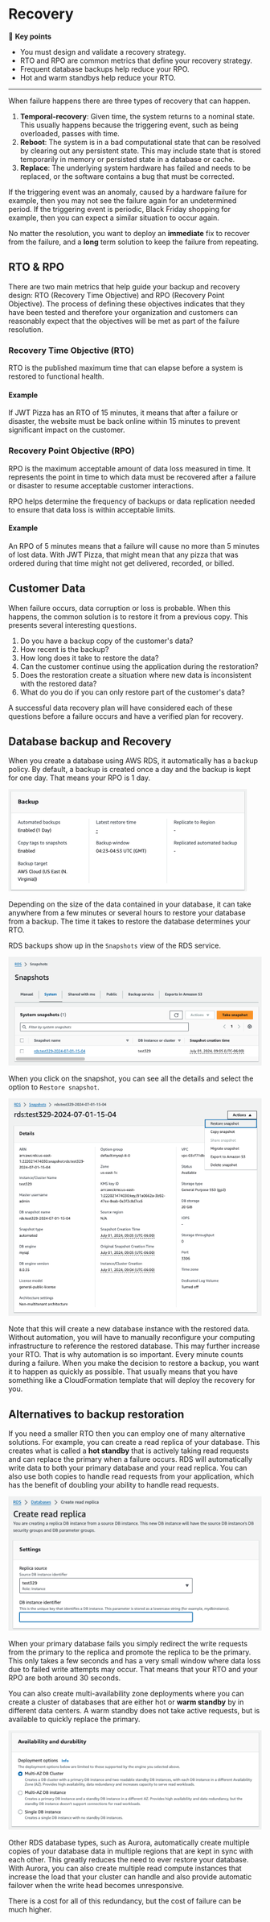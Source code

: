 # Recovery

🔑 **Key points**

- You must design and validate a recovery strategy.
- RTO and RPO are common metrics that define your recovery strategy.
- Frequent database backups help reduce your RPO.
- Hot and warm standbys help reduce your RTO.

---

When failure happens there are three types of recovery that can happen.

1. **Temporal-recovery**: Given time, the system returns to a nominal state. This usually happens because the triggering event, such as being overloaded, passes with time.
1. **Reboot**: The system is in a bad computational state that can be resolved by clearing out any persistent state. This may include state that is stored temporarily in memory or persisted state in a database or cache.
1. **Replace**: The underlying system hardware has failed and needs to be replaced, or the software contains a bug that must be corrected.

If the triggering event was an anomaly, caused by a hardware failure for example, then you may not see the failure again for an undetermined period. If the triggering event is periodic, Black Friday shopping for example, then you can expect a similar situation to occur again.

No matter the resolution, you want to deploy an **immediate** fix to recover from the failure, and a **long** term solution to keep the failure from repeating.

## RTO & RPO

There are two main metrics that help guide your backup and recovery design: RTO (Recovery Time Objective) and RPO (Recovery Point Objective). The process of defining these objectives indicates that they have been tested and therefore your organization and customers can reasonably expect that the objectives will be met as part of the failure resolution.

### Recovery Time Objective (RTO)

RTO is the published maximum time that can elapse before a system is restored to functional health.

#### Example

If JWT Pizza has an RTO of 15 minutes, it means that after a failure or disaster, the website must be back online within 15 minutes to prevent significant impact on the customer.

### Recovery Point Objective (RPO)

RPO is the maximum acceptable amount of data loss measured in time. It represents the point in time to which data must be recovered after a failure or disaster to resume acceptable customer interactions.

RPO helps determine the frequency of backups or data replication needed to ensure that data loss is within acceptable limits.

#### Example

An RPO of 5 minutes means that a failure will cause no more than 5 minutes of lost data. With JWT Pizza, that might mean that any pizza that was ordered during that time might not get delivered, recorded, or billed.

## Customer Data

When failure occurs, data corruption or loss is probable. When this happens, the common solution is to restore it from a previous copy. This presents several interesting questions.

1. Do you have a backup copy of the customer's data?
1. How recent is the backup?
1. How long does it take to restore the data?
1. Can the customer continue using the application during the restoration?
1. Does the restoration create a situation where new data is inconsistent with the restored data?
1. What do you do if you can only restore part of the customer's data?

A successful data recovery plan will have considered each of these questions before a failure occurs and have a verified plan for recovery.

## Database backup and Recovery

When you create a database using AWS RDS, it automatically has a backup policy. By default, a backup is created once a day and the backup is kept for one day. That means your RPO is 1 day.

![Database backup](databaseBackup.png)

Depending on the size of the data contained in your database, it can take anywhere from a few minutes or several hours to restore your database from a backup. The time it takes to restore the database determines your RTO.

RDS backups show up in the `Snapshots` view of the RDS service.

![Snapshots](snapshots.png)

When you click on the snapshot, you can see all the details and select the option to `Restore snapshot`.

![Restore snapshot](restoreSnapshot.png)

Note that this will create a new database instance with the restored data. Without automation, you will have to manually reconfigure your computing infrastructure to reference the restored database. This may further increase your RTO. That is why automation is so important. Every minute counts during a failure. When you make the decision to restore a backup, you want it to happen as quickly as possible. That usually means that you have something like a CloudFormation template that will deploy the recovery for you.

## Alternatives to backup restoration

If you need a smaller RTO then you can employ one of many alternative solutions. For example, you can create a read replica of your database. This creates what is called a **hot standby** that is actively taking read requests and can replace the primary when a failure occurs. RDS will automatically write data to both your primary database and your read replica. You can also use both copies to handle read requests from your application, which has the benefit of doubling your ability to handle read requests.

![Read replica](readReplica.png)

When your primary database fails you simply redirect the write requests from the primary to the replica and promote the replica to be the primary. This only takes a few seconds and has a very small window where data loss due to failed write attempts may occur. That means that your RTO and your RPO are both around 30 seconds.

You can also create multi-availability zone deployments where you can create a cluster of databases that are either hot or **warm standby** by in different data centers. A warm standby does not take active requests, but is available to quickly replace the primary.

![Availability and durability](availabilityAndDurability.png)

Other RDS database types, such as Aurora, automatically create multiple copies of your database data in multiple regions that are kept in sync with each other. This greatly reduces the need to ever restore your database. With Aurora, you can also create multiple read compute instances that increase the load that your cluster can handle and also provide automatic failover when the write head becomes unresponsive.

There is a cost for all of this redundancy, but the cost of failure can be much higher.
